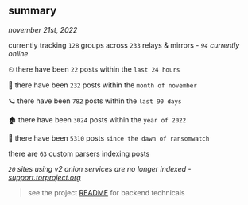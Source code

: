 
## summary
_november 21st, 2022_

currently tracking `128` groups across `233` relays & mirrors - _`94` currently online_

⏲ there have been `22` posts within the `last 24 hours`

🦈 there have been `232` posts within the `month of november`

🪐 there have been `782` posts within the `last 90 days`

🏚 there have been `3024` posts within the `year of 2022`

🦕 there have been `5310` posts `since the dawn of ransomwatch`

there are `63` custom parsers indexing posts

_`20` sites using v2 onion services are no longer indexed - [support.torproject.org](https://support.torproject.org/onionservices/v2-deprecation/)_

> see the project [README](https://github.com/joshhighet/ransomwatch#ransomwatch--) for backend technicals
